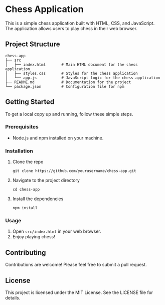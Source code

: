 # Chess Application

This is a simple chess application built with HTML, CSS, and JavaScript. The application allows users to play chess in their web browser.

## Project Structure

```
chess-app
├── src
│   ├── index.html       # Main HTML document for the chess application
│   ├── styles.css       # Styles for the chess application
│   └── app.js           # JavaScript logic for the chess application
├── README.md            # Documentation for the project
└── package.json         # Configuration file for npm
```

## Getting Started

To get a local copy up and running, follow these simple steps.

### Prerequisites

- Node.js and npm installed on your machine.

### Installation

1. Clone the repo
   ```
   git clone https://github.com/yourusername/chess-app.git
   ```
2. Navigate to the project directory
   ```
   cd chess-app
   ```
3. Install the dependencies
   ```
   npm install
   ```

### Usage

1. Open `src/index.html` in your web browser.
2. Enjoy playing chess!

## Contributing

Contributions are welcome! Please feel free to submit a pull request.

## License

This project is licensed under the MIT License. See the LICENSE file for details.